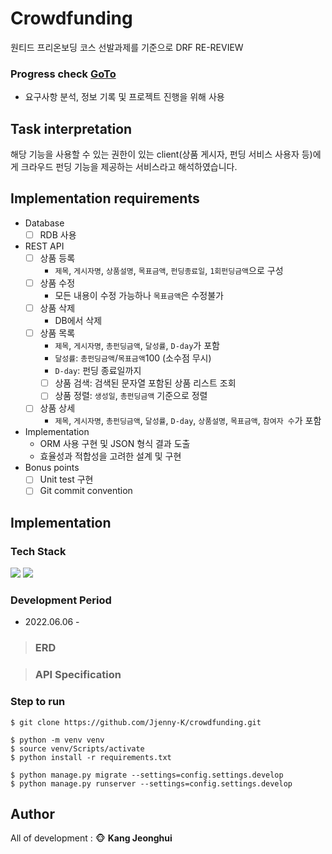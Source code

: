 # Crowdfunding
원티드 프리온보딩 코스 선발과제를 기준으로 DRF RE-REVIEW

### Progress check [GoTo](https://round-locust-fc4.notion.site/crowdfunding-b915554e142343cda700efc6a5ac7e77)
- 요구사항 분석, 정보 기록 및 프로젝트 진행을 위해 사용

## Task interpretation
해당 기능을 사용할 수 있는 권한이 있는 client(상품 게시자, 펀딩 서비스 사용자 등)에게 크라우드 펀딩 기능을 제공하는 서비스라고 해석하였습니다.

## Implementation requirements
- Database
    - [ ]  RDB 사용
- REST API
    - [ ]  상품 등록
        - `제목`, `게시자명`, `상품설명`, `목표금액`, `펀딩종료일`, `1회펀딩금액`으로 구성
    - [ ]  상품 수정
        - 모든 내용이 수정 가능하나 `목표금액`은 수정불가
    - [ ]  상품 삭제
        - DB에서 삭제
    - [ ]  상품 목록
        - `제목`, `게시자명`, `총펀딩금액`, `달성률`, `D-day`가 포함
        - `달성률`: `총펀딩금액`/`목표금액`100 (소수점 무시)
        - `D-day`: 펀딩 종료일까지
        - [ ]  상품 검색: 검색된 문자열 포함된 상품 리스트 조회
        - [ ]  상품 정렬: `생성일`, `총펀딩금액` 기준으로 정렬
    - [ ]  상품 상세
        - `제목`, `게시자명`, `총펀딩금액`, `달성률`, `D-day`, `상품설명`, `목표금액`, `참여자 수`가 포함
- Implementation
    - ORM 사용 구현 및 JSON 형식 결과 도출
    - 효율성과 적합성을 고려한 설계 및 구현
- Bonus points
    - [ ]  Unit test 구현
    - [ ]  Git commit convention

## Implementation

### Tech Stack
<img src="https://img.shields.io/badge/Python-3776AB?style=flat-square&logo=Python&logoColor=white"/> <img src="https://img.shields.io/badge/Django-092E20?style=flat-square&logo=Django&logoColor=white"/>

### Development Period
* 2022.06.06 - 

> ### ERD


> ### API Specification


### Step to run
```
$ git clone https://github.com/Jjenny-K/crowdfunding.git

$ python -m venv venv
$ source venv/Scripts/activate
$ python install -r requirements.txt

$ python manage.py migrate --settings=config.settings.develop
$ python manage.py runserver --settings=config.settings.develop
```

## Author
All of development : :monkey_face: **Kang Jeonghui**